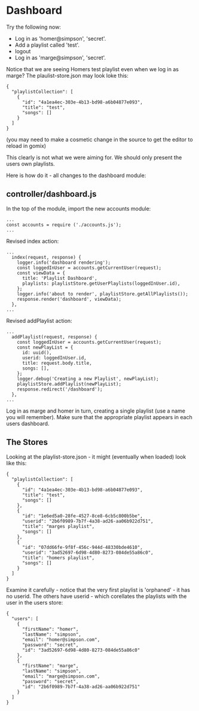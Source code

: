 # Dashboard

Try the following now:

- Log in as 'homer@simpson', 'secret'. 
- Add a playlist called 'test'.
- logout
- Log in as 'marge@simpson', 'secret'. 

Notice that we are seeing Homers test playlist even when we log in as marge? The plaulist-store.json may look loke this:

~~~
{
  "playlistCollection": [
    {
      "id": "4a1ea4ec-303e-4b13-bd98-a6b04877e093",
      "title": "test",
      "songs": []
    }
  ]
}
~~~

(you may need to make a cosmetic change in the source to get the editor to reload in gomix)

This clearly is not what we were aiming for. We should only present the users own playlists.

Here is how do it - all changes to the dashboard module:

## controller/dashboard.js

In the top of the module, import the new accounts module:

~~~
...
const accounts = require ('./accounts.js');
...
~~~

Revised index action:

~~~
...
  index(request, response) {
    logger.info('dashboard rendering');
    const loggedInUser = accounts.getCurrentUser(request);
    const viewData = {
      title: 'Playlist Dashboard',
      playlists: playlistStore.getUserPlaylists(loggedInUser.id),
    };
    logger.info('about to render', playlistStore.getAllPlaylists());
    response.render('dashboard', viewData);
  },
...
~~~

Revised addPlaylist action:

~~~
...
  addPlaylist(request, response) {
    const loggedInUser = accounts.getCurrentUser(request);
    const newPlayList = {
      id: uuid(),
      userid: loggedInUser.id,
      title: request.body.title,
      songs: [],
    };
    logger.debug('Creating a new Playlist', newPlayList);
    playlistStore.addPlaylist(newPlayList);
    response.redirect('/dashboard');
  },
...
~~~

Log in as marge and homer in turn, creating a single playlist (use a name you will remember). Make sure that the appropriate playlist appears in each users dashboard.


## The Stores

Looking at the playlist-store.json - it might (eventually when loaded) look like this:

~~~
{
  "playlistCollection": [
    {
      "id": "4a1ea4ec-303e-4b13-bd98-a6b04877e093",
      "title": "test",
      "songs": []
    },
    {
      "id": "1e6ed5a0-28fe-4527-8ce8-6cb5c800b5be",
      "userid": "2b6f0989-7b7f-4a38-ad26-aa06b922d751",
      "title": "marges playlist",
      "songs": []
    },
    {
      "id": "07dd66fe-9f8f-456c-944d-48330bde4610",
      "userid": "3ad52697-6d98-4d80-8273-084de55a86c0",
      "title": "homers playlist",
      "songs": []
    }
  ]
}
~~~

Examine it carefully - notice that the very first playlist is 'orphaned' - it has no userid. The others have userid - which corellates the playlists with the user in the users store:

~~~
{
  "users": [
    {
      "firstName": "homer",
      "lastName": "simpson",
      "email": "homer@simpson.com",
      "password": "secret",
      "id": "3ad52697-6d98-4d80-8273-084de55a86c0"
    },
    {
      "firstName": "marge",
      "lastName": "simpson",
      "email": "marge@simpson.com",
      "password": "secret",
      "id": "2b6f0989-7b7f-4a38-ad26-aa06b922d751"
    }
  ]
}
~~~


